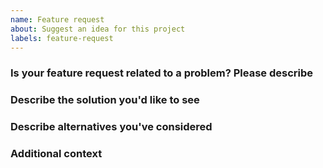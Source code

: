 ```yaml
---
name: Feature request
about: Suggest an idea for this project
labels: feature-request
---
```


<!--
**NB:** Before opening a feature request against this repo, consider whether the feature should/could be implemented in the [other OpenTelemetry client libraries](https://github.com/open-telemetry/). If so, please [open an issue on opentelemetry-specification](https://github.com/open-telemetry/opentelemetry-specification/issues/new) first.
-->

### Is your feature request related to a problem? Please describe
<!--
A clear and concise description of what the problem is. Ex. I'm always frustrated when [...]
-->


### Describe the solution you'd like to see
<!-- 
A clear and concise description of what you want to happen.
-->


### Describe alternatives you've considered
<!-- 
A clear and concise description of any alternative solutions or features you've considered.
-->


### Additional context
<!-- 
Add any other context or screenshots about the feature request here.
-->

